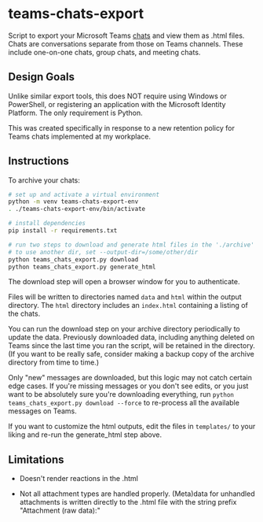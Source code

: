 
# teams-chats-export

Script to export your Microsoft Teams [chats](https://learn.microsoft.com/en-us/graph/api/resources/chat?view=graph-rest-1.0)
and view them as .html files. Chats are conversations separate from those on Teams channels. These include one-on-one chats,
group chats, and meeting chats.

## Design Goals

Unlike similar export tools, this does NOT require using Windows or PowerShell, or registering
an application with the Microsoft Identity Platform. The only requirement is Python.

This was created specifically in response to a new retention policy for Teams chats
implemented at my workplace.

## Instructions

To archive your chats:

```sh
# set up and activate a virtual environment
python -m venv teams-chats-export-env
. ./teams-chats-export-env/bin/activate

# install dependencies
pip install -r requirements.txt

# run two steps to download and generate html files in the './archive' directory
# to use another dir, set --output-dir=/some/other/dir
python teams_chats_export.py download
python teams_chats_export.py generate_html
```

The download step will open a browser window for you to authenticate.

Files will be written to directories named `data` and `html` within the output directory.
The `html` directory includes an `index.html` containing a listing of the chats.

You can run the download step on your archive directory periodically to update the data.
Previously downloaded data, including anything deleted on Teams since the last time you
ran the script, will be retained in the directory. (If you want to be really safe, consider
making a backup copy of the archive directory from time to time.)

Only "new" messages are downloaded, but this logic may not catch certain edge cases.
If you're missing messages or you don't see edits, or you just want to be absolutely sure
you're downloading everything, run `python teams_chats_export.py download --force`
to re-process all the available messages on Teams.

If you want to customize the html outputs, edit the files in `templates/` to your
liking and re-run the generate_html step above.

## Limitations

- Doesn't render reactions in the .html

- Not all attachment types are handled properly. (Meta)data for unhandled attachments
  is written directly to the .html file with the string prefix "Attachment (raw data):"
